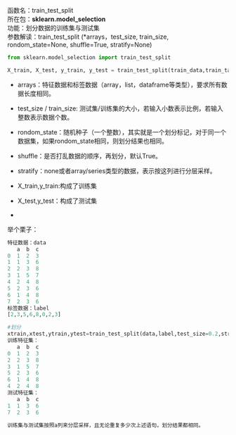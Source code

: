 函数名：train\_test\_split  
所在包：**sklearn.model\_selection**  
功能：划分数据的训练集与测试集  
参数解读：train\_test\_split \(\*arrays，test\_size, train\_size, rondom\_state=None, shuffle=True, stratify=None\)

```py
from sklearn.model_selection import train_test_split 

X_train, X_test, y_train, y_test = train_test_split(train_data,train_target,test_size=0.2, random_state=0)
```

* arrays：特征数据和标签数据（array，list，dataframe等类型），要求所有数据长度相同。
* test\_size / train\_size: 测试集/训练集的大小，若输入小数表示比例，若输入整数表示数据个数。
* rondom\_state：随机种子（一个整数），其实就是一个划分标记，对于同一个数据集，如果rondom\_state相同，则划分结果也相同。
* shuffle：是否打乱数据的顺序，再划分，默认True。
* stratify：none或者array/series类型的数据，表示按这列进行分层采样。
* X\_train,y\_train:构成了训练集

* X\_test,y\_test：构成了测试集

* 
举个栗子：

```py
特征数据：data
   a  b  c
0  1  2  3
1  1  3  6
2  2  3  8
3  1  5  7
4  2  4  8
5  2  3  6
6  1  4  8
7  2  3  6
标签数据：label
[2,3,5,6,8,0,2,3]

#划分
xtrain,xtest,ytrain,ytest=train_test_split(data,label,test_size=0.2,stratify=data['a'],random_state=1)
训练特征集：
   a  b  c
0  1  2  3
2  2  3  8
3  1  5  7
5  2  3  6
6  1  4  8
4  2  4  8
测试特征集：
   a  b  c
1  1  3  6
7  2  3  6

训练集与测试集按照a列来分层采样，且无论重复多少次上述语句，划分结果都相同。
```



